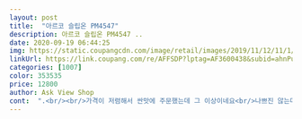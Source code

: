 ```yaml
---
layout: post 
title:  "아르코 슬립온 PM4547" 
description: 아르코 슬립온 PM4547 ..
date: 2020-09-19 06:44:25 
img: https://static.coupangcdn.com/image/retail/images/2019/11/12/11/1/c2d5b0e4-fbb6-4f4d-bb6c-4f856c15a455.jpg 
linkUrl: https://link.coupang.com/re/AFFSDP?lptag=AF3600438&subid=ahnPublicAsk&pageKey=335664029&itemId=1070985217&vendorItemId=5560749719&traceid=V0-113-9f9e31b1d77cd3cb 
categories: [1007] 
color: 353535 
price: 12800 
author: Ask View Shop 
cont:  ".<br/><br/>가격이 저렴해서 싼맛에 주문했는데 그 이상이네요<br/>나쁘진 않는데 고급스럽진 않아요<br/>다만 밑창이 얇아서 깔창을 다른거로 바꿨네요<br/>다만 아직 새신이라그런지 뒷꿈치가 살짝 아파요.<br/>뒷부분이 부드럽지않아서 살착 까졌더라구요.<br/><br/>딱 가격정도예요.<br/><br/>배송빨라서좋고<br/>신발푹신힌편은 아니지만 대부분만족입니다<br/>" 
---
```


